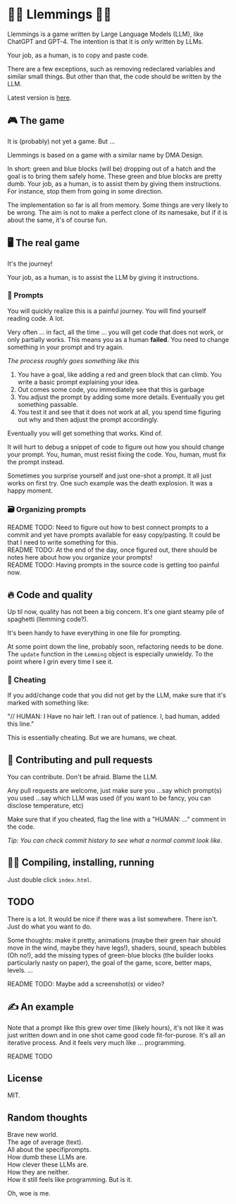 # 💚💙 Llemmings 💙💚
Llemmings is a game written by Large Language Models (LLM), like ChatGPT and GPT-4. The
intention is that it is _only_ written by LLMs.

Your job, as a human, is to copy and paste code.

There are a few exceptions, such as removing redeclared variables and similar small things.
But other than that, the code should be written by the LLM.

Latest version is [here](https://romland.github.io/llemmings).  

## 🎮 The game
It is (probably) not yet a game. But ...

Llemmings is based on a game with a similar name by DMA Design. 

In short: green and blue blocks (will be) dropping out of a hatch and the goal is to bring
them safely home. These green and blue blocks are pretty dumb. Your job, as a human, is to 
assist them by giving them instructions. For instance, stop them from going in some direction.

The implementation so far is all from memory. Some things are very likely to be wrong. The aim
is not to make a perfect clone of its namesake, but if it is about the same, it's of course fun.


## 🖥️ The real game
It's the journey!

Your job, as a human, is to assist the LLM by giving it instructions.


### 📝 Prompts
You will quickly realize this is a painful journey. You will find yourself reading code. A lot.

Very often ... in fact, all the time ... you will get code that does not work, or only
partially works. This means you as a human **failed**. You need to change something in your
prompt and try again.

_The process roughly goes something like this_
1. You have a goal, like adding a red and green block that can climb.
   You write a basic prompt explaining your idea.
2. Out comes some code, you immediately see that this is garbage
3. You adjust the prompt by adding some more details.
   Eventually you get something passable.
4. You test it and see that it does not work at all, you spend time figuring out
   why and then adjust the prompt accordingly.

Eventually you will get something that works. Kind of.

It will hurt to debug a snippet of code to figure out how you should change your prompt.
You, human, must resist fixing the code. You, human, must fix the prompt instead.

Sometimes you surprise yourself and just one-shot a prompt. It all just works on first try.
One such example was the death explosion. It was a happy moment.


### 🗃️ Organizing prompts
README TODO: Need to figure out how to best connect prompts to a commit and yet have prompts available for easy copy/pasting. It could be that I need to write something for this.  
README TODO: At the end of the day, once figured out, there should be notes here about how you organize your prompts!  
README TODO: Having prompts in the source code is getting too painful now.  


## 🔥 Code and quality
Up til now, quality has not been a big concern. It's one giant steamy pile of spaghetti (llemming code?).

It's been handy to have everything in one file for prompting.

At some point down the line, probably soon, refactoring needs to be done. The `update` function in the `Lemming`
object is especially unwieldy. To the point where I grin every time I see it.


### 🧠 Cheating
If you add/change code that you did not get by the LLM, make sure that it's marked 
with something like:

"// HUMAN: I Have no hair left. I ran out of patience. I, bad human, added this line."

This is essentially cheating. But we are humans, we cheat.


## 🚃 Contributing and pull requests
You can contribute. Don't be afraid. Blame the LLM.

Any pull requests are welcome, just make sure you
...say which prompt(s) you used
...say which LLM was used (if you want to be fancy, you can disclose temperature, etc)

Make sure that if you cheated, flag the line with a "HUMAN: ..." comment in the code.

_Tip: You can check commit history to see what a normal commit look like._


## 🏃‍♀️ Compiling, installing, running
Just double click `index.html`.


## TODO
There is a lot. It would be nice if there was a list somewhere. There isn't. Just do what you want to do.

Some thoughts: make it pretty, animations (maybe their green hair should move in the wind, maybe they have legs!),
shaders, sound, speach bubbles (Oh no!), add the missing types of green-blue blocks (the builder looks particularly nasty on paper),
the goal of the game, score, better maps, levels. ...

README TODO: Maybe add a screenshot(s) or video? 


## ✍️ An example
Note that a prompt like this grew over time (likely hours), it's not like it was just written
down and in one shot came good code fit-for-purose. It's all an iterative process. And it feels
very much like ... programming.  

README TODO

## License
MIT.

## Random thoughts
Brave new world.  
The age of average (text).  
All about the specifiprompts.  
How dumb these LLMs are.  
How clever these LLMs are.  
How they are neither.  
How it still feels like programming. But is it.  

Oh, woe is me.
